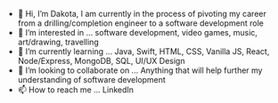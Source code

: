 - 👋 Hi, I’m Dakota, I am currently in the process of pivoting my career from a drilling/completion engineer to a software development role
- 👀 I’m interested in ... software development, video games, music, art/drawing, travelling
- 🌱 I’m currently learning ... Java, Swift, HTML, CSS, Vanilla JS, React, Node/Express, MongoDB, SQL, UI/UX Design
- 💞️ I’m looking to collaborate on ... Anything that will help further my understanding of software development
- 📫 How to reach me ... LinkedIn
